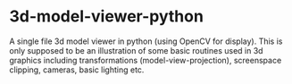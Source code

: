 # 3d-model-viewer-python
A single file 3d model viewer in python (using OpenCV for display). This is only supposed to be an illustration of some basic routines used in 3d graphics including transformations (model-view-projection), screenspace clipping, cameras, basic lighting etc.

